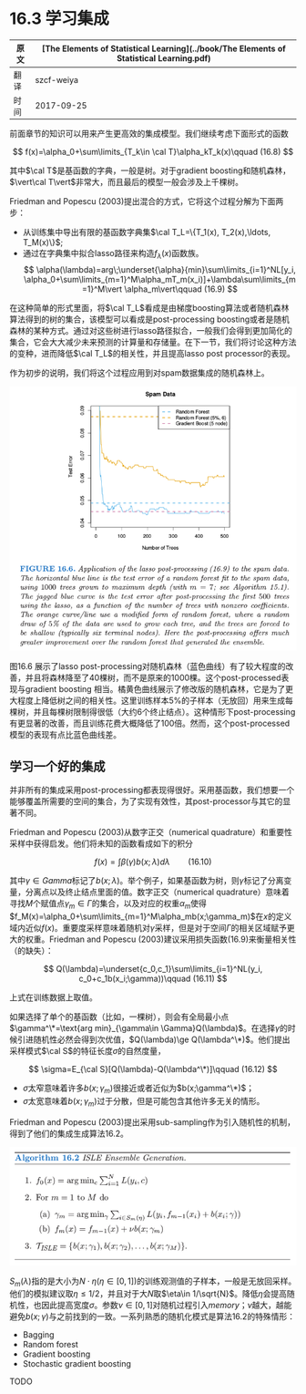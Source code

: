 # 16.3 学习集成

| 原文   | [The Elements of Statistical Learning](../book/The Elements of Statistical Learning.pdf) |
| ---- | ---------------------------------------- |
| 翻译   | szcf-weiya                               |
| 时间   | 2017-09-25                               |

前面章节的知识可以用来产生更高效的集成模型。我们继续考虑下面形式的函数

$$
f(x)=\alpha_0+\sum\limits_{T_k\in \cal T}\alpha_kT_k(x)\qquad (16.8)
$$

其中$\cal T$是基函数的字典，一般是树。对于gradient boosting和随机森林，$\vert\cal T\vert$非常大，而且最后的模型一般会涉及上千棵树。

Friedman and Popescu (2003)提出混合的方式，它将这个过程分解为下面两步：

- 从训练集中导出有限的基函数字典集$\cal T_L=\{T_1(x), T_2(x),\ldots, T_M(x)\}$;
- 通过在字典集中拟合lasso路径来构造$f_\lambda(x)$函数族。
$$
\alpha(\lambda)=arg\;\underset{\alpha}{min}\sum\limits_{i=1}^NL[y_i, \alpha_0+\sum\limits_{m=1}^M\alpha_mT_m(x_i)]+\lambda\sum\limits_{m=1}^M\vert \alpha_m\vert\qquad (16.9)
$$

在这种简单的形式里面，将$\cal T_L$看成是由梯度boosting算法或者随机森林算法得到的树的集合，该模型可以看成是post-processing boosting或者是随机森林的某种方式。通过对这些树进行lasso路径拟合，一般我们会得到更加简化的集合，它会大大减少未来预测的计算量和存储量。在下一节，我们将讨论这种方法的变种，进而降低$\cal T_L$的相关性，并且提高lasso post processor的表现。

作为初步的说明，我们将这个过程应用到对spam数据集成的随机森林上。

![](../img/16/fig16.6.png)

图16.6 展示了lasso post-processing对随机森林（蓝色曲线）有了较大程度的改善，并且将森林降至了40棵树，而不是原来的1000棵。这个post-processed表现与gradient boosting 相当。橘黄色曲线展示了修改版的随机森林，它是为了更大程度上降低树之间的相关性。这里训练样本$5\%$的子样本（无放回）用来生成每棵树，并且每棵树限制得很低（大约6个终止结点）。这种情形下post-processing有更显著的改善，而且训练花费大概降低了100倍。然而，这个post-processed模型的表现有点比蓝色曲线差。


## 学习一个好的集成

并非所有的集成采用post-processing都表现得很好。采用基函数，我们想要一个能够覆盖所需要的空间的集合，为了实现有效性，其post-processor与其它的显著不同。

Friedman and Popescu (2003)从数字正交（numerical quadrature）和重要性采样中获得启发。他们将未知的函数看成如下的积分

$$
f(x)=\int\beta(\gamma)b(x;\lambda)d\lambda\qquad (16.10)
$$

其中$\gamma\in Gamma$标记了$b(x;\lambda)$。举个例子，如果基函数为树，则$\gamma$标记了分离变量，分离点以及终止结点里面的值。数字正交（numerical quadrature）意味着寻找$M$个赋值点$\gamma_m\in\Gamma$的集合，以及对应的权重$\alpha_m$使得$f_M(x)=\alpha_0+\sum\limits_{m=1}^M\alpha_mb(x;\gamma_m)$在$x$的定义域内近似$f(x)$。重要度采样意味着随机对$\gamma$采样，但是对于空间$\Gamma$的相关区域赋予更大的权重。Friedman and Popescu (2003)建议采用损失函数(16.9)来衡量相关性（的缺失）：

$$
Q(\lambda)=\underset{c_0,c_1}\sum\limits_{i=1}^NL(y_i, c_0+c_1b(x_i;\gamma))\qquad (16.11)
$$

上式在训练数据上取值。

如果选择了单个的基函数（比如，一棵树），则会有全局最小点$\gamma^\*=\text{arg min}_{\gamma\in \Gamma}Q(\lambda)$。在选择$\gamma$的时候引进随机性必然会得到次优值，$Q(\lambda)\ge Q(\lambda^\*)$。他们提出采样模式$\cal S$的特征长度$\sigma$的自然度量，

$$
\sigma=E_{\cal S}[Q(\lambda)-Q(\lambda^\*)]\qquad (16.12)
$$


- $\sigma$太窄意味着许多$b(x;\gamma_m)$很接近或者近似为$b(x;\gamma^\*)$；
- $\sigma$太宽意味着$b(x;\gamma_m)$过于分散，但是可能包含其他许多无关的情形。

Friedman and Popescu (2003)提出采用sub-sampling作为引入随机性的机制，得到了他们的集成生成算法16.2。


![](../img/16/alg16.2.png)

$S_m(\lambda)$指的是大小为$N\cdot \eta (\eta\in [0, 1])$的训练观测值的子样本，一般是无放回采样。 他们的模拟建议取$\eta\le 1/2$，并且对于大$N$取$\eta\in 1/\sqrt{N}$。降低$\eta$会提高随机性，也因此提高宽度$\sigma$。参数$\nu\in[0, 1]$对随机过程引入*memory*；$\nu$越大，越能避免$b(x;\gamma)$与之前找到的一致。一系列熟悉的随机化模式是算法16.2的特殊情形：

- Bagging
- Random forest
- Gradient boosting
- Stochastic gradient boosting

TODO
